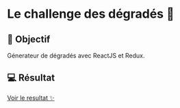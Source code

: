 # Le challenge des dégradés :rainbow:

## :dart: Objectif

Génerateur de dégradés avec ReactJS et Redux.

## :computer: Résultat

[Voir le resultat :sparkles:](https://alinemasson-challenge-gradient.surge.sh/)
